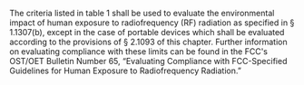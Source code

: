 The criteria listed in table 1 shall be used to evaluate the environmental impact of human exposure to radiofrequency (RF) radiation as specified in § 1.1307(b), except in the case of portable devices which shall be evaluated according to the provisions of § 2.1093 of this chapter. Further information on evaluating compliance with these limits can be found in the FCC's OST/OET Bulletin Number 65, “Evaluating Compliance with FCC-Specified Guidelines for Human Exposure to Radiofrequency Radiation.”
              

